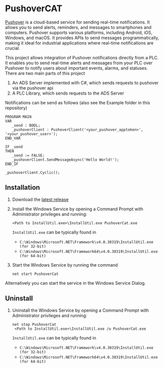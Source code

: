 # PushoverCAT


[Pushover](https://pushover.net/) is a cloud-based service for sending real-time notifications. It allows you to send alerts, reminders, and messages to smartphones and computers. Pushover supports various platforms, including Android, iOS, Windows, and macOS. It provides APIs to send messages programmatically, making it ideal for industrial applications where real-time notifications are crucial.

This project allows integration of Pushover notifications directly from a PLC. It enables you to send real-time alerts and messages from your PLC over Pushover to notify users about important events, alarms, and statuses.
There are two main parts of this project

1. An ADS Server implemented with C#, which sends requests to pushover via the pushover api
1. A PLC Library, which sends requests to the ADS Server

Notifications can be send as follows (also see the Example folder in this repository)

```sti
PROGRAM MAIN
VAR
   _send : BOOL;
   _pushoverClient : PushoverClient('<your_pushover_apptoken>', '<your_pushover_user>');
END_VAR

IF _send
THEN
   _send := FALSE;
   _pushoverClient.SendMessageAsync('Hello World!');
END_IF

_pushoverClient.Cyclic();
```


## Installation

1. Download the [latest release](https://github.com/stefanbesler/pushover-cat/releases/latest)

1. Install the Windows Service by opening a Command Prompt with Administrator privileges and running:
   ```
   <Path to InstallUtil.exe>\InstallUtil.exe PushoverCat.exe
   ```

   `InstallUtil.exe` can be typically found in
    - `C:\Windows\Microsoft.NET\Framework\v4.0.30319\InstallUtil.exe (for 32-bit)`
    - `C:\Windows\Microsoft.NET\Framework64\v4.0.30319\InstallUtil.exe (for 64-bit)`

1. Start the Windows Service by running the command
   ```
   net start PushoverCat
   ```

  Alternatively you can start the service in the Windows Service Dialog.


## Uninstall

1. Uninstall the Windows Service by opening a Command Prompt with Administrator privileges and running:

   ```
   net stop PushoverCat
    <Path to InstallUtil.exe>\InstallUtil.exe /u PushoverCat.exe
   ```

   `InstallUtil.exe` can be typically found in
    - `C:\Windows\Microsoft.NET\Framework\v4.0.30319\InstallUtil.exe (for 32-bit)`
    - `C:\Windows\Microsoft.NET\Framework64\v4.0.30319\InstallUtil.exe (for 64-bit)`   
